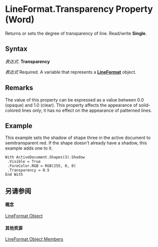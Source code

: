 
# LineFormat.Transparency Property (Word)

Returns or sets the degree of transparency of line. Read/write  **Single**.


## Syntax

 _表达式_. **Transparency**

 _表达式_ Required. A variable that represents a **[LineFormat](28fabccb-d03f-3466-9d07-ea3ebc4cdd11.md)** object.


## Remarks

 The value of this property can be expressed as a value between 0.0 (opaque) and 1.0 (clear). This property affects the appearance of solid-colored lines only; it has no effect on the appearance of patterned lines.


## Example

This example sets the shadow of shape three in the active document to semitransparent red. If the shape doesn't already have a shadow, this example adds one to it.


```
With ActiveDocument.Shapes(3).Shadow 
 .Visible = True 
 .ForeColor.RGB = RGB(255, 0, 0) 
 .Transparency = 0.5 
End With
```


## 另请参阅


#### 概念


[LineFormat Object](28fabccb-d03f-3466-9d07-ea3ebc4cdd11.md)
#### 其他资源


[LineFormat Object Members](http://msdn.microsoft.com/library/775fcd1f-f4be-f607-c63b-4ae952b7c524%28Office.15%29.aspx)